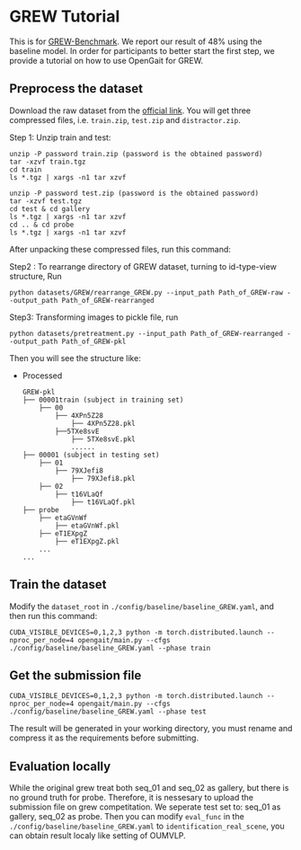 # GREW Tutorial
<!-- ![](http://hid2022.iapr-tc4.org/wp-content/uploads/sites/7/2022/03/%E5%9B%BE%E7%89%871-2.png) -->
This is for [GREW-Benchmark](https://github.com/GREW-Benchmark/GREW-Benchmark). We report our result of 48% using the baseline model. In order for participants to better start the first step, we provide a tutorial on how to use OpenGait for GREW.

## Preprocess the dataset
Download the raw dataset from the [official link](https://www.grew-benchmark.org/download.html). You will get three compressed files, i.e. `train.zip`, `test.zip` and `distractor.zip`.

Step 1: Unzip train and test:
```shell
unzip -P password train.zip (password is the obtained password)
tar -xzvf train.tgz
cd train
ls *.tgz | xargs -n1 tar xzvf
```

```shell
unzip -P password test.zip (password is the obtained password)
tar -xzvf test.tgz
cd test & cd gallery
ls *.tgz | xargs -n1 tar xzvf
cd .. & cd probe
ls *.tgz | xargs -n1 tar xzvf
```

After unpacking these compressed files, run this command:

Step2 : To rearrange directory of GREW dataset, turning to id-type-view structure, Run 
```
python datasets/GREW/rearrange_GREW.py --input_path Path_of_GREW-raw --output_path Path_of_GREW-rearranged
```  

Step3: Transforming images to pickle file, run 
```
python datasets/pretreatment.py --input_path Path_of_GREW-rearranged --output_path Path_of_GREW-pkl
```
Then you will see the structure like:

- Processed
    ```
    GREW-pkl
    ├── 00001train (subject in training set)
        ├── 00
            ├── 4XPn5Z28
                ├── 4XPn5Z28.pkl
            ├──5TXe8svE
                ├── 5TXe8svE.pkl
                ......
    ├── 00001 (subject in testing set)
        ├── 01
            ├── 79XJefi8
                ├── 79XJefi8.pkl
        ├── 02
            ├── t16VLaQf
                ├── t16VLaQf.pkl
    ├── probe
        ├── etaGVnWf
            ├── etaGVnWf.pkl
        ├── eT1EXpgZ
            ├── eT1EXpgZ.pkl
        ...
    ...
    ```

## Train the dataset
Modify the `dataset_root` in `./config/baseline/baseline_GREW.yaml`, and then run this command:
```shell
CUDA_VISIBLE_DEVICES=0,1,2,3 python -m torch.distributed.launch --nproc_per_node=4 opengait/main.py --cfgs ./config/baseline/baseline_GREW.yaml --phase train
```

## Get the submission file
```shell
CUDA_VISIBLE_DEVICES=0,1,2,3 python -m torch.distributed.launch --nproc_per_node=4 opengait/main.py --cfgs ./config/baseline/baseline_GREW.yaml --phase test
```
The result will be generated in your working directory, you must rename and compress it as the requirements before submitting.

## Evaluation locally
While the original grew treat both seq_01 and seq_02 as gallery, but there is no ground truth for probe. Therefore, it is nessesary to upload the submission file on grew competitation. We seperate test set to: seq_01 as gallery, seq_02 as probe. Then you can modify `eval_func` in the `./config/baseline/baseline_GREW.yaml` to `identification_real_scene`, you can obtain result localy like setting of OUMVLP. 

